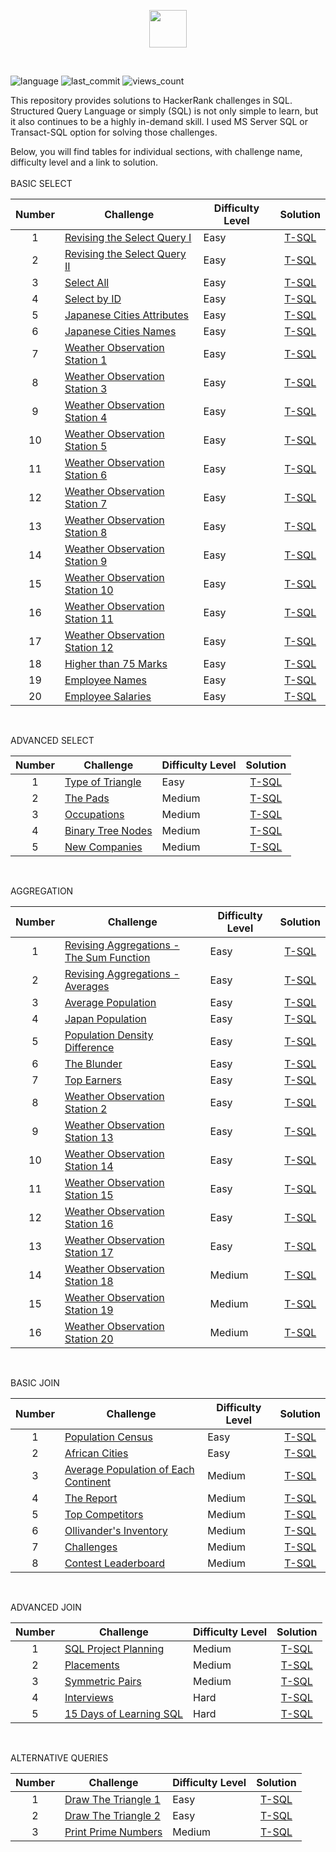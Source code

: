 
<p align="center">  
<img height=60 src="https://hrcdn.net/community-frontend/assets/brand/logo-new-white-green-a5cb16e0ae.svg">
</p>
</br>

![language](https://img.shields.io/github/languages/top/mBohunickaCharles/SQL_HackerRank?style=flat)
![last_commit](https://img.shields.io/github/last-commit/mBohunickaCharles/SQL_HackerRank?style=flat)
![views_count](https://views.whatilearened.today/views/github/mBohunickaCharles/SQL_HackerRank.svg?cache=remove)
</br>


This repository provides solutions to HackerRank challenges in SQL. Structured Query Language or simply (SQL) is not only simple to learn, but it also continues to be a highly in-demand skill. I used MS Server SQL or Transact-SQL option for solving those challenges.

Below, you will find tables for individual sections, with challenge name, difficulty level and a link to solution.
</br>
</br>
BASIC SELECT

| Number | Challenge | Difficulty Level | Solution |
|:------:|-----------|------------------|:--------:|
| 1 | [Revising the Select Query I](https://www.hackerrank.com/challenges/revising-the-select-query/problem) | Easy | [T-SQL](Basic%20Select/revising_the_select_query_I.sql) |
| 2 | [Revising the Select Query II](https://www.hackerrank.com/challenges/revising-the-select-query-2/problem) | Easy | [T-SQL](Basic%20Select/revising_the_select_query_II.sql) |
| 3 | [Select All](https://www.hackerrank.com/challenges/select-all-sql/problem) | Easy | [T-SQL](Basic%20Select/select_all.sql) |
| 4 | [Select by ID](https://www.hackerrank.com/challenges/select-by-id/problem) | Easy | [T-SQL](Basic%20Selectselect_by_id.sql) |
| 5 | [Japanese Cities Attributes](https://www.hackerrank.com/challenges/japanese-cities-attributes/problem) | Easy | [T-SQL](Basic%20Select/japanes_cities_attributes.sql) |
| 6 | [Japanese Cities Names](https://www.hackerrank.com/challenges/japanese-cities-name/problem) | Easy | [T-SQL](Basic%20Select/japanese_cities_names.sql) |
| 7 | [Weather Observation Station 1](https://www.hackerrank.com/challenges/weather-observation-station-1/problem) | Easy | [T-SQL](Basic%20Select/weather_observation_station_1.sql) |
| 8 | [Weather Observation Station 3](https://www.hackerrank.com/challenges/weather-observation-station-3/problem) | Easy | [T-SQL](Basic%20Select/weather_observation_station_3.sql) |
| 9 | [Weather Observation Station 4](https://www.hackerrank.com/challenges/weather-observation-station-4/problem) | Easy | [T-SQL](Basic%20Select/weather_observation_station_4.sql) |
| 10| [Weather Observation Station 5](https://www.hackerrank.com/challenges/weather-observation-station-5/problem) | Easy | [T-SQL](Basic%20Select/weather_observation_station_5.sql) |
| 11| [Weather Observation Station 6](https://www.hackerrank.com/challenges/weather-observation-station-6/problem) | Easy | [T-SQL](Basic%20Select/weather_observation_station_6.sql) |
| 12| [Weather Observation Station 7](https://www.hackerrank.com/challenges/weather-observation-station-7/problem) | Easy | [T-SQL](Basic%20Select/weather_observation_station_7.sql) |
| 13| [Weather Observation Station 8](https://www.hackerrank.com/challenges/weather-observation-station-8/problem) | Easy | [T-SQL](Basic%20Select/weather_observation_station_8.sql) |
| 14| [Weather Observation Station 9](https://www.hackerrank.com/challenges/weather-observation-station-9/problem) | Easy | [T-SQL](Basic%20Select/weather_observation_station_9.sql) |
| 15| [Weather Observation Station 10](https://www.hackerrank.com/challenges/weather-observation-station-10/problem) | Easy | [T-SQL](Basic%20Select/weather_observation_station_10.sql) |
| 16| [Weather Observation Station 11](https://www.hackerrank.com/challenges/weather-observation-station-11/problem) | Easy | [T-SQL](Basic%20Select/weather_observation_station_11.sql) |
| 17| [Weather Observation Station 12          ](https://www.hackerrank.com/challenges/weather-observation-station-12/problem) | Easy | [T-SQL](Basic%20Select/weather_observation_station_12.sql) |
| 18| [Higher than 75 Marks](https://www.hackerrank.com/challenges/more-than-75-marks/problem) | Easy | [T-SQL](Basic%20Select/higher_than_75_marks.sql) |
| 19| [Employee Names](https://www.hackerrank.com/challenges/name-of-employees/problem) | Easy | [T-SQL](Basic%20Select/employee_names.sql) |
| 20| [Employee Salaries](https://www.hackerrank.com/challenges/salary-of-employees/problem) | Easy | [T-SQL](Basic%20Select/employee_salaries) |
<br/>

ADVANCED SELECT

| Number | Challenge | Difficulty Level | Solution |
|:------:|-----------|------------------|:--------:|
| 1 | [Type of Triangle                        ](https://www.hackerrank.com/challenges/what-type-of-triangle/problem) | Easy | [T-SQL](Advanced%20Select/type_of_triangle.sql) |
| 2 | [The Pads](https://www.hackerrank.com/challenges/the-pads/problem) | Medium | [T-SQL](Advanced%20Select/the_pads.sql) |
| 3 | [Occupations](https://www.hackerrank.com/challenges/occupations/problem) | Medium | [T-SQL](Advanced%20Select/occupations.sql) |
| 4 | [Binary Tree Nodes](https://www.hackerrank.com/challenges/binary-search-tree-1/problem) | Medium | [T-SQL](Advanced%20Select/binary_tree_nodes.sql) |
| 5 | [New Companies](https://www.hackerrank.com/challenges/the-company/problem) | Medium | [T-SQL](Advanced%20Select/new_companies.sql) |
<br/>

AGGREGATION

| Number | Challenge | Difficulty Level | Solution |
|:------:|-----------|------------------|:--------:|
| 1 | [Revising Aggregations - The Sum Function](https://www.hackerrank.com/challenges/revising-aggregations-sum/problem) | Easy | [T-SQL](Aggregation/revising_aggregations_the_sum_function.sql) |
| 2 | [Revising Aggregations - Averages](https://www.hackerrank.com/challenges/revising-aggregations-the-average-function/problem) | Easy | [T-SQL](Aggregation/revising_aggregations_average.sql) |
| 3 | [Average Population](https://www.hackerrank.com/challenges/average-population/problem) | Easy | [T-SQL](Aggregation/average_population.sql) |
| 4 | [Japan Population](https://www.hackerrank.com/challenges/japan-population/problem) | Easy | [T-SQL](Aggregation/japan_population.sql) |
| 5 | [Population Density Difference](https://www.hackerrank.com/challenges/population-density-difference/problem) | Easy | [T-SQL](Aggregation/population_density_difference.sql) |
| 6 | [The Blunder](https://www.hackerrank.com/challenges/the-blunder/problem) | Easy | [T-SQL](Aggregation/the_blunder.sql) |
| 7 | [Top Earners](https://www.hackerrank.com/challenges/earnings-of-employees/problem) | Easy | [T-SQL](Aggregation/top_earners.sql) |
| 8 | [Weather Observation Station 2](https://www.hackerrank.com/challenges/weather-observation-station-2/problem) | Easy | [T-SQL](Aggregation/weather_observation_station_2.sql) |
| 9 | [Weather Observation Station 13](https://www.hackerrank.com/challenges/weather-observation-station-13/problem) | Easy | [T-SQL](Aggregation/weather_observation_station_13.sql) |
| 10| [Weather Observation Station 14](https://www.hackerrank.com/challenges/weather-observation-station-14/problem) | Easy | [T-SQL](Aggregation/weather_observation_station_14.sql) |
| 11| [Weather Observation Station 15](https://www.hackerrank.com/challenges/weather-observation-station-15/problem) | Easy | [T-SQL](Aggregation/weather_observation_station_15.sql) |
| 12| [Weather Observation Station 16](https://www.hackerrank.com/challenges/weather-observation-station-16/problem) | Easy | [T-SQL](Aggregation/weather_observation_station_16.sql) |
| 13| [Weather Observation Station 17](https://www.hackerrank.com/challenges/weather-observation-station-17/problem) | Easy | [T-SQL](Aggregation/weather_observation_station_17.sql) |
| 14| [Weather Observation Station 18](https://www.hackerrank.com/challenges/weather-observation-station-18/problem) | Medium | [T-SQL](Aggregation/weather_observation_station_18.sql) |
| 15| [Weather Observation Station 19](https://www.hackerrank.com/challenges/weather-observation-station-19/problem) | Medium | [T-SQL](Aggregation/weather_observation_station_19.sql) |
| 16| [Weather Observation Station 20](https://www.hackerrank.com/challenges/weather-observation-station-20/problem) | Medium | [T-SQL](Aggregation/weather_observation_station_20.sql) |
<br/>

BASIC JOIN

| Number | Challenge | Difficulty Level | Solution |
|:------:|-----------|------------------|:--------:|
| 1 | [Population Census](https://www.hackerrank.com/challenges/asian-population/problem) | Easy | [T-SQL](Basic%20Join/population_census.sql) |
| 2 | [African Cities](https://www.hackerrank.com/challenges/african-cities/problem) | Easy | [T-SQL](Basic%20Join/african_cities.sql) |
| 3 | [Average Population of Each Continent](https://www.hackerrank.com/challenges/average-population-of-each-continent/problem) | Medium | [T-SQL](Basic%20Join/average_population_of_each_continent.sql) |
| 4 | [The Report](https://www.hackerrank.com/challenges/the-report/problem) | Medium | [T-SQL](Basic%20Join/the_report.sql) |
| 5 | [Top Competitors](https://www.hackerrank.com/challenges/full-score/problem) | Medium | [T-SQL](Basic%20Join/top_competitors.sql) |
| 6 | [Ollivander's Inventory](https://www.hackerrank.com/challenges/harry-potter-and-wands/problem) | Medium | [T-SQL](Basic%20Join/ollivanders_inventory.sql) |
| 7 | [Challenges](https://www.hackerrank.com/challenges/challenges/problem) | Medium | [T-SQL](Basic%20Join/challenges.sql) |
| 8 | [Contest Leaderboard](https://www.hackerrank.com/challenges/contest-leaderboard/problem) | Medium | [T-SQL](Basic%20Join/contest_leaderboard.sql) |
<br/>

ADVANCED JOIN

| Number | Challenge | Difficulty Level | Solution |
|:------:|-----------|------------------|:--------:|
| 1 | [SQL Project Planning](https://www.hackerrank.com/challenges/sql-projects/problem) | Medium | [T-SQL](Advanced%20Join/sql_project_planning.sql) |
| 2 | [Placements](https://www.hackerrank.com/challenges/placements/problem) | Medium | [T-SQL](Advanced%20Join/placements.sql) |
| 3 | [Symmetric Pairs](https://www.hackerrank.com/challenges/symmetric-pairs/problem) | Medium | [T-SQL](Advanced%20Join/symmetric_pairs.sql) |
| 4 | [Interviews](https://www.hackerrank.com/challenges/interviews/problem) | Hard | [T-SQL](Advanced%20Join/interviews.sql) |
| 5 | [15 Days of Learning SQL](https://www.hackerrank.com/challenges/15-days-of-learning-sql/problem) | Hard | [T-SQL](Advanced%20Join/15_days_of_learning_sql.sql) |
<br/>

ALTERNATIVE QUERIES

| Number | Challenge | Difficulty Level | Solution |
|:------:|-----------|------------------|:--------:|
| 1 | [Draw The Triangle 1](https://www.hackerrank.com/challenges/draw-the-triangle-1/problem) | Easy | [T-SQL](Alternative%20Queries/draw_the_triangle_1.sql) |
| 2 | [Draw The Triangle 2](https://www.hackerrank.com/challenges/draw-the-triangle-2/problem) | Easy | [T-SQL](Alternative%20Queries/draw_the_triangle_2.sql) |
| 3 | [Print Prime Numbers](https://www.hackerrank.com/challenges/print-prime-numbers/problem) | Medium | [T-SQL](Alternative%20Queries/print_prime_numbers.sql) |
